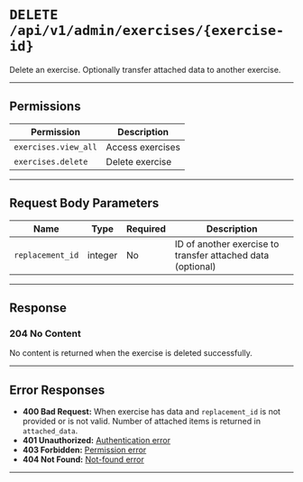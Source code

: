 # `DELETE /api/v1/admin/exercises/{exercise-id}`

Delete an exercise. Optionally transfer attached data to another exercise.


---

## Permissions
| Permission            | Description         |
|-----------------------|---------------------|
| `exercises.view_all`  | Access exercises    |
| `exercises.delete`    | Delete exercise     |

---

## Request Body Parameters
| Name             | Type    | Required | Description                                                      |
|------------------|---------|----------|------------------------------------------------------------------|
| `replacement_id` | integer | No       | ID of another exercise to transfer attached data (optional)       |

---

## Response

### 204 No Content
No content is returned when the exercise is deleted successfully.

---

## Error Responses
- **400 Bad Request:** When exercise has data and `replacement_id` is not provided or is not valid. Number of attached items is returned in `attached_data`.
- **401 Unauthorized:** [Authentication error](../../_globals/authentication-errors.md)
- **403 Forbidden:** [Permission error](../../_globals/permission-errors.md)
- **404 Not Found:** [Not-found error](../../_globals/not-found-errors.md)

---
